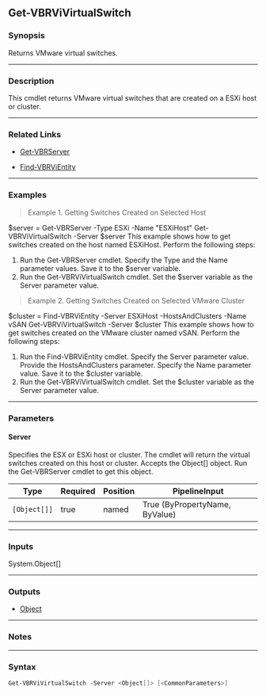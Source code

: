 Get-VBRViVirtualSwitch
----------------------

### Synopsis
Returns VMware virtual switches.

---

### Description

This cmdlet returns VMware virtual switches that are created on a ESXi host or cluster.

---

### Related Links
* [Get-VBRServer](Get-VBRServer)

* [Find-VBRViEntity](Find-VBRViEntity)

---

### Examples
> Example 1. Getting Switches Created on Selected Host

$server = Get-VBRServer -Type ESXi -Name "ESXiHost"
Get-VBRViVirtualSwitch -Server $server
This example shows how to get switches created on the host named ESXiHost.
Perform the following steps:
1. Run the Get-VBRServer cmdlet. Specify the Type and the Name parameter values. Save it to the $server variable.
2. Run the Get-VBRViVirtualSwitch cmdlet. Set the $server variable as the Server parameter value.
> Example 2. Getting Switches Created on Selected VMware Cluster

$cluster = Find-VBRViEntity -Server ESXiHost -HostsAndClusters -Name vSAN
Get-VBRViVirtualSwitch -Server $cluster
This example shows how to get switches created on the VMware cluster named vSAN.
Perform the following steps:
1. Run the Find-VBRViEntity cmdlet. Specify the Server parameter value. Provide the HostsAndClusters parameter. Specify the Name parameter value. Save it to the $cluster variable.
2. Run the Get-VBRViVirtualSwitch cmdlet. Set the $cluster variable as the Server parameter value.

---

### Parameters
#### **Server**
Specifies the ESX or ESXi host or cluster. The cmdlet will return the virtual switches created on this host or cluster. Accepts the Object[] object.  Run the Get-VBRServer cmdlet to get this object.

|Type        |Required|Position|PipelineInput                 |
|------------|--------|--------|------------------------------|
|`[Object[]]`|true    |named   |True (ByPropertyName, ByValue)|

---

### Inputs
System.Object[]

---

### Outputs
* [Object](https://learn.microsoft.com/en-us/dotnet/api/System.Object)

---

### Notes

---

### Syntax
```PowerShell
Get-VBRViVirtualSwitch -Server <Object[]> [<CommonParameters>]
```

